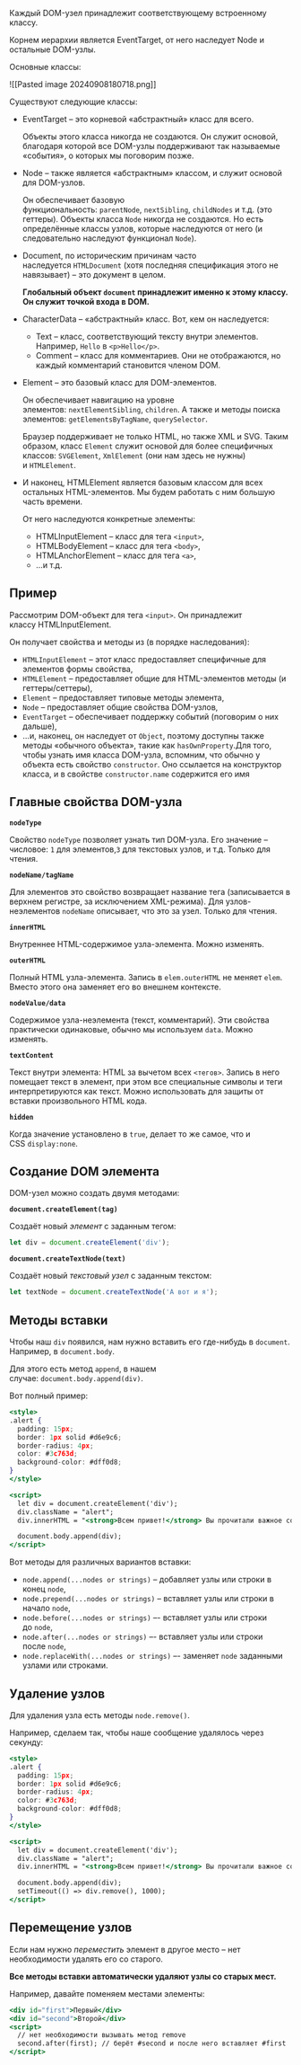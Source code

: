 Каждый DOM-узел принадлежит соответствующему встроенному классу.

Корнем иерархии является EventTarget, от него наследует Node и остальные DOM-узлы.

Основные классы:

![[Pasted image 20240908180718.png]]

Существуют следующие классы:

- EventTarget – это корневой «абстрактный» класс для всего.
    
    Объекты этого класса никогда не создаются. Он служит основой, благодаря которой все DOM-узлы поддерживают так называемые «события», о которых мы поговорим позже.
    
- Node – также является «абстрактным» классом, и служит основой для DOM-узлов.
    
    Он обеспечивает базовую функциональность: `parentNode`, `nextSibling`, `childNodes` и т.д. (это геттеры). Объекты класса `Node` никогда не создаются. Но есть определённые классы узлов, которые наследуются от него (и следовательно наследуют функционал `Node`).
    
- Document, по историческим причинам часто наследуется `HTMLDocument` (хотя последняя спецификация этого не навязывает) – это документ в целом.
    
    **Глобальный объект `document` принадлежит именно к этому классу. Он служит точкой входа в DOM.**
    
- CharacterData – «абстрактный» класс. Вот, кем он наследуется:
    
    - Text – класс, соответствующий тексту внутри элементов. Например, `Hello` в `<p>Hello</p>`.
    - Comment – класс для комментариев. Они не отображаются, но каждый комментарий становится членом DOM.
- Element – это базовый класс для DOM-элементов.
    
    Он обеспечивает навигацию на уровне элементов: `nextElementSibling`, `children`. А также и методы поиска элементов: `getElementsByTagName`, `querySelector`.
    
    Браузер поддерживает не только HTML, но также XML и SVG. Таким образом, класс `Element` служит основой для более специфичных классов: `SVGElement`, `XmlElement` (они нам здесь не нужны) и `HTMLElement`.
    
- И наконец, HTMLElement является базовым классом для всех остальных HTML-элементов. Мы будем работать с ним большую часть времени.
    
    От него наследуются конкретные элементы:
    
    - HTMLInputElement – класс для тега `<input>`,
    - HTMLBodyElement – класс для тега `<body>`,
    - HTMLAnchorElement – класс для тега `<a>`,
    - …и т.д.

## Пример

Рассмотрим DOM-объект для тега `<input>`. Он принадлежит классу HTMLInputElement.

Он получает свойства и методы из (в порядке наследования):

- `HTMLInputElement` – этот класс предоставляет специфичные для элементов формы свойства,
- `HTMLElement` – предоставляет общие для HTML-элементов методы (и геттеры/сеттеры),
- `Element` – предоставляет типовые методы элемента,
- `Node` – предоставляет общие свойства DOM-узлов,
- `EventTarget` – обеспечивает поддержку событий (поговорим о них дальше),
- …и, наконец, он наследует от `Object`, поэтому доступны также методы «обычного объекта», такие как `hasOwnProperty`.Для того, чтобы узнать имя класса DOM-узла, вспомним, что обычно у объекта есть свойство `constructor`. Оно ссылается на конструктор класса, и в свойстве `constructor.name` содержится его имя

## Главные свойства DOM-узла

**`nodeType`**

Свойство `nodeType` позволяет узнать тип DOM-узла. Его значение – числовое: `1` для элементов,`3` для текстовых узлов, и т.д. Только для чтения.

**`nodeName/tagName`**

Для элементов это свойство возвращает название тега (записывается в верхнем регистре, за исключением XML-режима). Для узлов-неэлементов `nodeName` описывает, что это за узел. Только для чтения.

**`innerHTML`**

Внутреннее HTML-содержимое узла-элемента. Можно изменять.

**`outerHTML`**

Полный HTML узла-элемента. Запись в `elem.outerHTML` не меняет `elem`. Вместо этого она заменяет его во внешнем контексте.

**`nodeValue/data`**

Содержимое узла-неэлемента (текст, комментарий). Эти свойства практически одинаковые, обычно мы используем `data`. Можно изменять.

**`textContent`**

Текст внутри элемента: HTML за вычетом всех `<тегов>`. Запись в него помещает текст в элемент, при этом все специальные символы и теги интерпретируются как текст. Можно использовать для защиты от вставки произвольного HTML кода.

**`hidden`**

Когда значение установлено в `true`, делает то же самое, что и CSS `display:none`.

## Создание DOM элемента

DOM-узел можно создать двумя методами:

**`document.createElement(tag)`**

Создаёт новый _элемент_ с заданным тегом:

```jsx
let div = document.createElement('div');
```

**`document.createTextNode(text)`**

Создаёт новый _текстовый узел_ с заданным текстом:

```jsx
let textNode = document.createTextNode('А вот и я');
```

## Методы вставки

Чтобы наш `div` появился, нам нужно вставить его где-нибудь в `document`. Например, в `document.body`.

Для этого есть метод `append`, в нашем случае: `document.body.append(div)`.

Вот полный пример:

```jsx
<style>
.alert {
  padding: 15px;
  border: 1px solid #d6e9c6;
  border-radius: 4px;
  color: #3c763d;
  background-color: #dff0d8;
}
</style>

<script>
  let div = document.createElement('div');
  div.className = "alert";
  div.innerHTML = "<strong>Всем привет!</strong> Вы прочитали важное сообщение.";

  document.body.append(div);
</script>
```

Вот методы для различных вариантов вставки:

- `node.append(...nodes or strings)` – добавляет узлы или строки в конец `node`,
- `node.prepend(...nodes or strings)` – вставляет узлы или строки в начало `node`,
- `node.before(...nodes or strings)` –- вставляет узлы или строки до `node`,
- `node.after(...nodes or strings)` –- вставляет узлы или строки после `node`,
- `node.replaceWith(...nodes or strings)` –- заменяет `node` заданными узлами или строками.

## Удаление узлов

Для удаления узла есть методы `node.remove()`.

Например, сделаем так, чтобы наше сообщение удалялось через секунду:

```jsx
<style>
.alert {
  padding: 15px;
  border: 1px solid #d6e9c6;
  border-radius: 4px;
  color: #3c763d;
  background-color: #dff0d8;
}
</style>

<script>
  let div = document.createElement('div');
  div.className = "alert";
  div.innerHTML = "<strong>Всем привет!</strong> Вы прочитали важное сообщение.";

  document.body.append(div);
  setTimeout(() => div.remove(), 1000);
</script>
```

## Перемещение узлов

Если нам нужно _переместить_ элемент в другое место – нет необходимости удалять его со старого.

**Все методы вставки автоматически удаляют узлы со старых мест.**

Например, давайте поменяем местами элементы:

```jsx
<div id="first">Первый</div>
<div id="second">Второй</div>
<script>
  // нет необходимости вызывать метод remove
  second.after(first); // берёт #second и после него вставляет #first
</script>
```